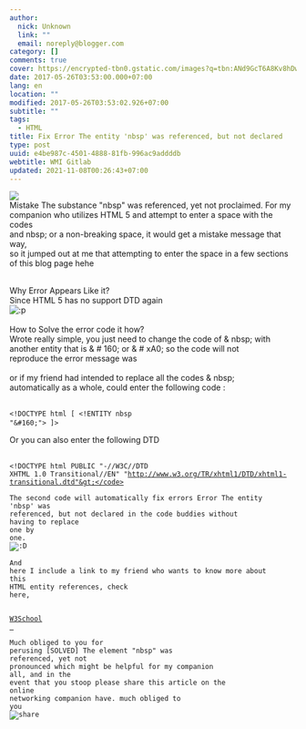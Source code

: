 ```yaml
---
author:
  nick: Unknown
  link: ""
  email: noreply@blogger.com
category: []
comments: true
cover: https://encrypted-tbn0.gstatic.com/images?q=tbn:ANd9GcT6A8Kv8hDwOaw1oyNv0g8JghoA700vJYvtBk-2E4NgQss7ztfOGGt37brH
date: 2017-05-26T03:53:00.000+07:00
lang: en
location: ""
modified: 2017-05-26T03:53:02.926+07:00
subtitle: ""
tags:
  - HTML
title: Fix Error The entity 'nbsp' was referenced, but not declared
type: post
uuid: e4be987c-4501-4888-81fb-996ac9addddb
webtitle: WMI Gitlab
updated: 2021-11-08T00:26:43+07:00
---
```


<img src="https://encrypted-tbn0.gstatic.com/images?q=tbn:ANd9GcT6A8Kv8hDwOaw1oyNv0g8JghoA700vJYvtBk-2E4NgQss7ztfOGGt37brH"><br>Mistake The substance "nbsp" was referenced, yet not proclaimed. For my<br>companion who utilizes HTML 5 and attempt to enter a space with the codes<br>and nbsp; or a non-breaking space, it would get a mistake message that way,<br>so it jumped out at me that attempting to enter the space in a few sections<br>of this blog page hehe<br><br><div></div><div>Why Error Appears Like it?</div>Since HTML 5 has no support DTD again<br><img alt=":p" id="6" src="https://lh5.googleusercontent.com/proxy/x0TjY0Zcm2N0NCrPyKGe5YCMF_OXYcl9wsLAu41JlhtQWAXNjvMMPv8kQIj9ETrDpdaUgir69wARHEVvijTFHnjRelkf34u5" title="Stick Out Tongue"><br><br><div>How to Solve the error code it how?</div>Wrote really simple, you just need to change the code of &amp; nbsp; with<br>another entity that is &amp; # 160; or &amp; # xA0; so the code will not<br>reproduce the error message was<br><br>or if my friend had intended to replace all the codes &amp; nbsp;<br>automatically as a whole, could enter the following code :<br><br><pre title="HTML"><code>&lt;!DOCTYPE html [ &lt;!ENTITY nbsp "&amp;#160;"&gt; ]&gt;</code> </pre>Or you can also enter the following DTD<br><br><pre title="HTML"><code>&lt;!DOCTYPE html PUBLIC "-//W3C//DTD XHTML 1.0 Transitional//EN" "http://www.w3.org/TR/xhtml1/DTD/xhtml1-transitional.dtd"&gt;</code> </pre>The second code will automatically fix errors Error The entity 'nbsp' was<br>referenced, but not declared in the code buddies without having to replace<br>one by one.<br><img alt=":D" id="4" src="https://lh3.googleusercontent.com/proxy/ehVU90sYJ3iZLu1qUA_DI6euC6M84uJiYZbsqEACE9kGH1tp_CZXjxots139uXat_ZfHA1IbWd3sMtDOYNsdLk5dXmIBOLowdw" title="Big Grin"><br><br>And here I include a link to my friend who wants to know more about this<br>HTML entity references, check here,<br><a href="https://translate.googleusercontent.com/translate_c?depth=1&amp;nv=1&amp;rurl=translate.google.com&amp;sl=id&amp;sp=nmt4&amp;tl=en&amp;u=http://www.w3schools.com/html/html_entities.asp&amp;usg=ALkJrhicq1kX_QryACyeUxWoaGbzO07xPQ" rel="noopener noreferer nofollow"><br>        W3School<br>    </a><br><br><div></div><div>Much obliged to you for perusing [SOLVED] The element "nbsp" was<br>referenced, yet not pronounced which might be helpful for my companion<br>all, and in the event that you stoop please share this article on the<br>online networking companion have. much obliged to you<br><img alt="share" src="https://lh5.googleusercontent.com/proxy/GDDdfbos8WNELmue07v4_sbOXp0pn9PSUPzt5oMX5NEJAOAO_kyG2_vZLbhgF69zJzWZSGjPtYhKyEzRlwjA2EMSdFj-pkqqQQNLow8"></div><!-- Blogger automated replacement: "https://images-blogger-opensocial.googleusercontent.com/gadgets/proxy?url=http%3A%2F%2Fcdn.kaskus.com%2Fimages%2Fsmilies%2Fadd-friend-kecil.gif&amp;container=blogger&amp;gadget=a&amp;rewriteMime=image%2F*" with "https://lh5.googleusercontent.com/proxy/GDDdfbos8WNELmue07v4_sbOXp0pn9PSUPzt5oMX5NEJAOAO_kyG2_vZLbhgF69zJzWZSGjPtYhKyEzRlwjA2EMSdFj-pkqqQQNLow8" --><!-- Blogger automated replacement: "https://images-blogger-opensocial.googleusercontent.com/gadgets/proxy?url=http%3A%2F%2Fcdn.kaskus.com%2Fimages%2Fsmilies%2Fsumbangan%2F14.gif&amp;container=blogger&amp;gadget=a&amp;rewriteMime=image%2F*" with "https://lh3.googleusercontent.com/proxy/ehVU90sYJ3iZLu1qUA_DI6euC6M84uJiYZbsqEACE9kGH1tp_CZXjxots139uXat_ZfHA1IbWd3sMtDOYNsdLk5dXmIBOLowdw" --><!-- Blogger automated replacement: "https://images-blogger-opensocial.googleusercontent.com/gadgets/proxy?url=http%3A%2F%2Fcdn.kaskus.com%2Fimages%2Fsmilies%2Fsumbangan%2F6.gif&amp;container=blogger&amp;gadget=a&amp;rewriteMime=image%2F*" with "https://lh5.googleusercontent.com/proxy/x0TjY0Zcm2N0NCrPyKGe5YCMF_OXYcl9wsLAu41JlhtQWAXNjvMMPv8kQIj9ETrDpdaUgir69wARHEVvijTFHnjRelkf34u5" --><script>document.querySelectorAll("pre,code");
  pretext.forEach(function (el) {
    el.classList.toggle("notranslate", true);
  });</script>